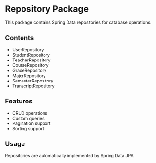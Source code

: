 # Repository Package

This package contains Spring Data repositories for database operations.

## Contents
- UserRepository
- StudentRepository
- TeacherRepository
- CourseRepository
- GradeRepository
- MajorRepository
- SemesterRepository
- TranscriptRepository

## Features
- CRUD operations
- Custom queries
- Pagination support
- Sorting support

## Usage
Repositories are automatically implemented by Spring Data JPA 